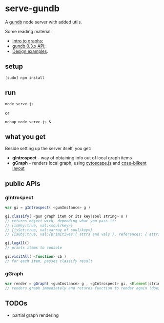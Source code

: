 # serve-gundb

A [gundb](http://gun.js.org/enterprise/) node server with added utils.

Some reading material:

* [Intro to graphs](https://github.com/amark/gun/wiki/Graphs);
* [gundb 0.3.x API](https://github.com/amark/gun/wiki/API-(v0.3.x));
* [Design examples](https://github.com/amark/gun/wiki/Design-Examples).


## setup

	[sudo] npm install


## run

	node serve.js

or

	nohup node serve.js &


## what you get

Beside setting up the server itself, you get:

* **gIntrospect** - way of obtaining info out of local graph items
* **gGraph** - renders local graph, using
[cytoscape.js](http://js.cytoscape.org/) and
[cose-bilkent layout](https://github.com/cytoscape/cytoscape.js-cose-bilkent#api)



## public APIs


### gIntrospect

```javascript
var gi = gIntrospect( <gunInstance> g )

gi.classify( <gun graph item or its key|soul string> o )
// returns object with, depending what you pass it:
// {isKey:true, val:<soul/key>}
// {isSet:true, val:<array of soul/key>}
// {isObj:true, val:{primitives:{ attrs and vals }, references: { attrs and souls/keys }}}

gi.logAll()
// prints items to console

gi.visitAll( <function> cb )
// for each item, passes classify result
```


### gGraph

```javascript
var render = gGraph( <gunInstance> g , <gIntrospect> gi, <Element|string> parentEl )
// renders graph immediately and returns function to render again (doesn't require arguments)
```



## TODOs

* partial graph rendering
